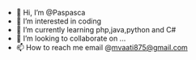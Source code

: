 - 👋 Hi, I’m @Paspasca
- 👀 I’m interested in coding
- 🌱 I’m currently learning php,java,python and C#
- 💞️ I’m looking to collaborate on ...
- 📫 How to reach me email @mvaati875@gmail.com

<!---
Paspasca/Paspasca is a ✨ special ✨ repository because its `README.md` (this file) appears on your GitHub profile.
You can click the Preview link to take a look at your changes.
--->
